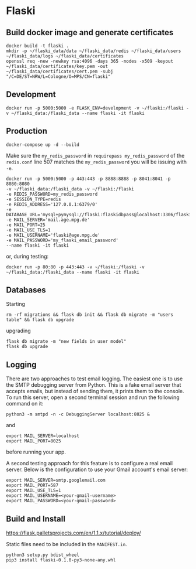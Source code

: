 # Flaski

## Build docker image and generate certificates

```
docker build -t flaski .
mkdir -p ~/flaski_data/data ~/flaski_data/redis ~/flaski_data/users ~/flaski_data/logs ~/flaski_data/certificates
openssl req -new -newkey rsa:4096 -days 365 -nodes -x509 -keyout ~/flaski_data/certificates/key.pem -out ~/flaski_data/certificates/cert.pem -subj "/C=DE/ST=NRW/L=Cologne/O=MPS/CN=flaski"
```

## Development
```
docker run -p 5000:5000 -e FLASK_ENV=development -v ~/flaski:/flaski -v ~/flaski_data:/flaski_data --name flaski -it flaski
```

## Production

```
docker-compose up -d --build
```

Make sure the `my_redis_password` in `requirepass my_redis_password` of the `redis.conf` line 507 matches the `my_redis_password` you will be issuing with `-e`.

```
docker run -p 5000:5000 -p 443:443 -p 8888:8888 -p 8041:8041 -p 8080:8080
-v ~/flaski_data:/flaski_data -v ~/flaski:/flaski
-e REDIS_PASSWORD=my_redis_password 
-e SESSION_TYPE=redis 
-e REDIS_ADDRESS='127.0.0.1:6379/0'
-e DATABASE_URL='mysql+pymysql://flaski:flaskidbpass@localhost:3306/flaski'
-e MAIL_SERVER='mail.age.mpg.de'
-e MAIL_PORT=25
-e MAIL_USE_TLS=1
-e MAIL_USERNAME='flaski@age.mpg.de'
-e MAIL_PASSWORD='my_flaski_email_password'
--name flaski -it flaski
```

or, during testing:

```
docker run -p 80:80 -p 443:443 -v ~/flaski:/flaski -v ~/flaski_data:/flaski_data --name flaski -it flaski
```

## Databases

Starting
```
rm -rf migrations && flask db init && flask db migrate -m "users table" && flask db upgrade 
```

upgrading

```
flask db migrate -m "new fields in user model"
flask db upgrade
```

## Logging

There are two approaches to test email logging. The easiest one is to use the SMTP debugging server from Python. 
This is a fake email server that accepts emails, but instead of sending them, it prints them to the console. 
To run this server, open a second terminal session and run the following command on it:
```
python3 -m smtpd -n -c DebuggingServer localhost:8025 & 
```
and 
```
export MAIL_SERVER=localhost
export MAIL_PORT=8025
```
before running your app.

A second testing approach for this feature is to configure a real email server. 
Below is the configuration to use your Gmail account's email server:
```
export MAIL_SERVER=smtp.googlemail.com
export MAIL_PORT=587
export MAIL_USE_TLS=1
export MAIL_USERNAME=<your-gmail-username>
export MAIL_PASSWORD=<your-gmail-password>
```

## Build and Install

https://flask.palletsprojects.com/en/1.1.x/tutorial/deploy/

Static files need to be included in the `MANIFEST.in`.

```
python3 setup.py bdist_wheel
pip3 install flaski-0.1.0-py3-none-any.whl
```